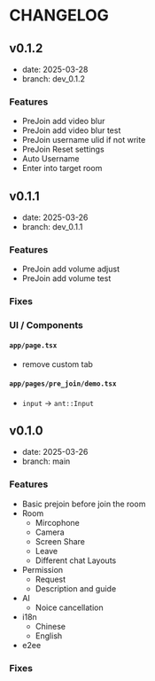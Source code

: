 # CHANGELOG

## v0.1.2

- date: 2025-03-28
- branch: dev_0.1.2

### Features

- PreJoin add video blur
- PreJoin add video blur test
- PreJoin username ulid if not write
- PreJoin Reset settings
- Auto Username
- Enter into target room

## v0.1.1

- date: 2025-03-26
- branch: dev_0.1.1

### Features

- PreJoin add volume adjust
- PreJoin add volume test

### Fixes

### UI / Components

#### `app/page.tsx`

- remove custom tab

#### `app/pages/pre_join/demo.tsx`

- `input` -> `ant::Input`

## v0.1.0

- date: 2025-03-26
- branch: main

### Features

- Basic prejoin before join the room
- Room
  - Mircophone
  - Camera
  - Screen Share
  - Leave
  - Different chat Layouts
- Permission
  - Request
  - Description and guide
- AI
  - Noice cancellation
- i18n
  - Chinese
  - English
- e2ee

### Fixes